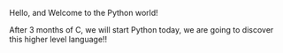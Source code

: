 Hello, and Welcome to the Python world!

After 3 months of C, we will start Python today, we are going to discover this higher level language!! 